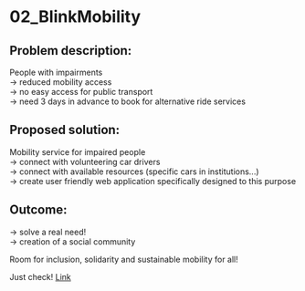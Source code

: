 # 02_BlinkMobility

## Problem description:
People with impairments <br/>
-> reduced mobility access <br/>
-> no easy access for public transport<br/>
-> need 3 days in advance to book for alternative ride services <br/>

## Proposed solution:

Mobility service for impaired people  <br/>
-> connect with volunteering car drivers <br/>
-> connect with available resources (specific cars in institutions...) <br/>
-> create user friendly web application specifically designed to this purpose <br/>

## Outcome:
-> solve a real need! <br/>
-> creation of a social community <br/>

Room for inclusion, solidarity and sustainable mobility for all!

Just check! [Link](http://blink-basel.mobi/)
